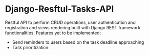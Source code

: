 # Django-Resftul-Tasks-API

Restful API to perform CRUD operations, user authentication and registration and views rendering built with Django REST framework functionalities.
Features yet to be implemented:
- Send reminders to users based on the task deadline approaching
- Task prioritization
